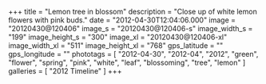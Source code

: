 +++
title = "Lemon tree in blossom"
description = "Close up of white lemon flowers with pink buds."
date = "2012-04-30T12:04:06.000"
image = "20120430@120406"
image_s = "20120430@120406-s"
image_width_s = "199"
image_height_s = "300"
image_xl = "20120430@120406-xl"
image_width_xl = "511"
image_height_xl = "768"
gps_latitude = ""
gps_longitude = ""
phototags = [ "2012-04-30", "2012-04", "2012", "green", "flower", "spring", "pink", "white", "leaf", "blossoming", "tree", "lemon" ]
galleries = [ "2012 Timeline" ]
+++

